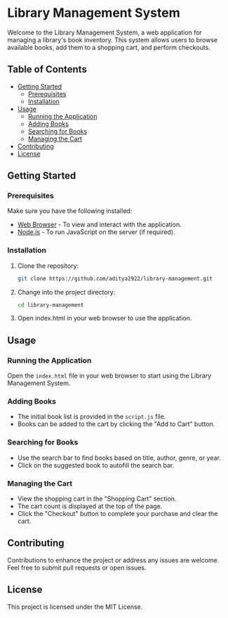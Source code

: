 # Library Management System

Welcome to the Library Management System, a web application for managing a library's book inventory. This system allows users to browse available books, add them to a shopping cart, and perform checkouts.

## Table of Contents

- [Getting Started](#getting-started)
  - [Prerequisites](#prerequisites)
  - [Installation](#installation)
- [Usage](#usage)
  - [Running the Application](#running-the-application)
  - [Adding Books](#adding-books)
  - [Searching for Books](#searching-for-books)
  - [Managing the Cart](#managing-the-cart)
- [Contributing](#contributing)
- [License](#license)

  
## Getting Started

### Prerequisites

Make sure you have the following installed:

- [Web Browser](https://www.google.com/intl/en_us/chrome/) - To view and interact with the application.
- [Node.js](https://nodejs.org/) - To run JavaScript on the server (if required).

### Installation

1. Clone the repository:

   ```bash
   git clone https://github.com/aditya2922/library-management.git
   ```
   
2. Change into the project directory:
    ```bash
    cd library-management
    ```
    
3. Open index.html in your web browser to use the application.

## Usage

### Running the Application
Open the `index.html` file in your web browser to start using the Library Management System.

### Adding Books
- The initial book list is provided in the `script.js` file.
- Books can be added to the cart by clicking the "Add to Cart" button.

### Searching for Books
- Use the search bar to find books based on title, author, genre, or year.
- Click on the suggested book to autofill the search bar.

### Managing the Cart
- View the shopping cart in the "Shopping Cart" section.
- The cart count is displayed at the top of the page.
- Click the "Checkout" button to complete your purchase and clear the cart.

## Contributing
Contributions to enhance the project or address any issues are welcome. Feel free to submit pull requests or open issues.

## License
This project is licensed under the MIT License.
